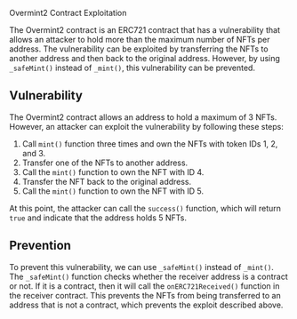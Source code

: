 Overmint2 Contract Exploitation

The Overmint2 contract is an ERC721 contract that has a vulnerability that allows an attacker to hold more than the maximum number of NFTs per address. The vulnerability can be exploited by transferring the NFTs to another address and then back to the original address. However, by using `_safeMint()` instead of `_mint()`, this vulnerability can be prevented.

## Vulnerability

The Overmint2 contract allows an address to hold a maximum of 3 NFTs. However, an attacker can exploit the vulnerability by following these steps:

1. Call `mint()` function three times and own the NFTs with token IDs 1, 2, and 3.
2. Transfer one of the NFTs to another address.
3. Call the `mint()` function to own the NFT with ID 4.
4. Transfer the NFT back to the original address.
5. Call the `mint()` function to own the NFT with ID 5.

At this point, the attacker can call the `success()` function, which will return `true` and indicate that the address holds 5 NFTs.

## Prevention

To prevent this vulnerability, we can use `_safeMint()` instead of `_mint()`. The `_safeMint()` function checks whether the receiver address is a contract or not. If it is a contract, then it will call the `onERC721Received()` function in the receiver contract. This prevents the NFTs from being transferred to an address that is not a contract, which prevents the exploit described above.

